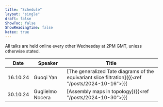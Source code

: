 ```yaml
---
title: "Schedule"
layout: "single"
draft: false
ShowToc: false
ShowReadingTime: false
katex: true
---
```


All talks are held online every other Wednesday at 2PM GMT, unless otherwise stated. 

|Date    |Speaker                |Title|
|--------|-----------------------|-----|
|16.10.24|Guoqi Yan              |[The generalized Tate diagrams of the equivariant slice filtration]({{<ref "/posts/2024-10-16">}})|
|30.10.24|Guglielmo Nocera       |[Assembly maps in topology]({{<ref "/posts/2024-10-30">}})|


 